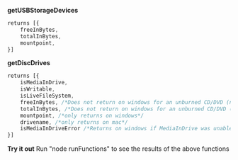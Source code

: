 **getUSBStorageDevices**  
```javascript
returns [{
    freeInBytes,
    totalInBytes,
    mountpoint,
}]
```


**getDiscDrives**

```javascript
returns [{
    isMediaInDrive,
    isWritable,
    isLiveFileSystem,
    freeInBytes, /*Does not return on windows for an unburned CD/DVD (not live file system)*/
    totalInBytes, /*Does not return on windows for an unburned CD/DVD (not live file system)*/
    mountpoint, /*only returns on windows*/
    drivename, /*only returns on mac*/
    isMediaInDriveError /*Returns on windows if MediaInDrive was unable to be detected (isMediaInDrive returns false in this case)*/
}]
```

**Try it out**
Run "node runFunctions" to see the results of the above functions